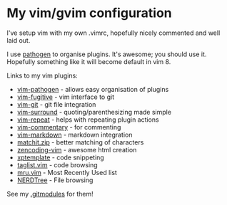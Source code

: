 My vim/gvim configuration
=========================

I've setup vim with my own .vimrc, hopefully nicely commented and well laid out.

I use [pathogen](https://github.com/tpope/vim-pathogen) to organise plugins. It's awesome; you should use it.
Hopefully something like it will become default in vim 8.

Links to my vim plugins:

- [vim-pathogen](https://github.com/tpope/vim-pathogen) - allows easy organisation of plugins
- [vim-fugitive](https://github.com/tpope/vim-fugitive) - vim interface to git
- [vim-git](https://github.com/tpope/vim-git) - git file integration
- [vim-surround](https://github.com/tpope/vim-surround) - quoting/parenthesizing made simple
- [vim-repeat](https://github.com/tpope/vim-repeat) - helps with repeating plugin actions
- [vim-commentary](https://github.com/tpope/vim-commentary) - for commenting
- [vim-markdown](https://github.com/tpope/vim-markdown) - markdown integration
- [matchit.zip](https://github.com/vim-scripts/matchit.zip) - better matching of characters
- [zencoding-vim](https://github.com/mattn/zencoding-vim) - awesome html creation
- [xptemplate](https://github.com/drmingdrmer/xptemplate) - code snippeting
- [taglist.vim](https://github.com/vim-scripts/taglist.vim) - code browsing
- [mru.vim](https://github.com/vim-scripts/mru.vim) - Most Recently Used list
- [NERDTree](https://github.com/scrooloose/nerdtree) - File browsing

See my [.gitmodules](https://github.com/Ivoz/ivos-vim/blob/master/.gitmodules) for them!
